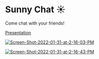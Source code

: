 <h1>Sunny Chat ☀️</h1>

<p>Come chat with your friends!</p>

<a href="https://docs.google.com/presentation/d/18MOC0ogEQvau0khLHsi-kjr6pJpL4I963XZBF9Yzu6o/edit?usp=sharing">Presentation</a>

<a href="https://ibb.co/JcPPKBV"><img src="https://i.ibb.co/grCC3jN/Screen-Shot-2022-01-31-at-2-16-03-PM.png" alt="Screen-Shot-2022-01-31-at-2-16-03-PM" border="0"></a>

<a href="https://ibb.co/rfzppgq"><img src="https://i.ibb.co/0V699k1/Screen-Shot-2022-01-31-at-2-16-43-PM.png" alt="Screen-Shot-2022-01-31-at-2-16-43-PM" border="0"></a>




